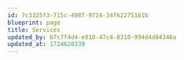 ```yaml
---
id: 7c3325f3-715c-498f-9724-34f62275161b
blueprint: page
title: Services
updated_by: b7c7f4d4-e810-47c4-8310-994d4d84346a
updated_at: 1724620339
---
```

